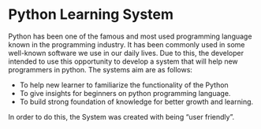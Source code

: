 # Python Learning System

Python has been one of the famous and most used programming language known in the programming industry. It has been commonly used in some well-known software we use in our daily lives. Due to this, the developer intended to use this opportunity to develop a system that will help new programmers in python. The systems aim are as follows:
* To help new learner to familiarize the functionality of the Python
* To give insights for beginners on python programming language.
* To build strong foundation of knowledge for better growth and learning.
  
In order to do this, the System was created with being “user friendly”.

